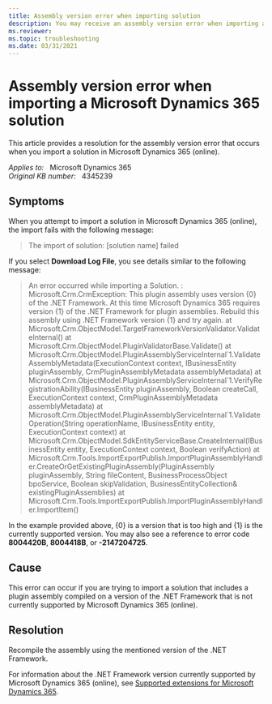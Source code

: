 ```yaml
---
title: Assembly version error when importing solution
description: You may receive an assembly version error when importing a Microsoft Dynamics 365 solution. Provides a resolution.
ms.reviewer: 
ms.topic: troubleshooting
ms.date: 03/31/2021
---
```

# Assembly version error when importing a Microsoft Dynamics 365 solution

This article provides a resolution for the assembly version error that occurs when you import a solution in Microsoft Dynamics 365 (online).

_Applies to:_ &nbsp; Microsoft Dynamics 365  
_Original KB number:_ &nbsp; 4345239

## Symptoms

When you attempt to import a solution in Microsoft Dynamics 365 (online), the import fails with the following message:

> The import of solution: [solution name] failed

If you select **Download Log File**, you see details similar to the following message:

> An error occurred while importing a Solution. : Microsoft.Crm.CrmException: This plugin assembly uses version {0} of the .NET Framework. At this time Microsoft Dynamics 365 requires version {1} of the .NET Framework for plugin assemblies. Rebuild this assembly using .NET Framework version {1} and try again.    at  Microsoft.Crm.ObjectModel.TargetFrameworkVersionValidator.ValidateInternal()    at Microsoft.Crm.ObjectModel.PluginValidatorBase.Validate()    at  Microsoft.Crm.ObjectModel.PluginAssemblyServiceInternal\`1.ValidateAssemblyMetadata(ExecutionContext context, IBusinessEntity pluginAssembly, CrmPluginAssemblyMetadata assemblyMetadata)    at  Microsoft.Crm.ObjectModel.PluginAssemblyServiceInternal\`1.VerifyRegistrationAbility(IBusinessEntity pluginAssembly, Boolean createCall, ExecutionContext context, CrmPluginAssemblyMetadata assemblyMetadata)    at  Microsoft.Crm.ObjectModel.PluginAssemblyServiceInternal\`1.ValidateOperation(String operationName, IBusinessEntity entity, ExecutionContext context)    at  Microsoft.Crm.ObjectModel.SdkEntityServiceBase.CreateInternal(IBusinessEntity entity, ExecutionContext context, Boolean verifyAction)    at  Microsoft.Crm.Tools.ImportExportPublish.ImportPluginAssemblyHandler.CreateOrGetExistingPluginAssembly(PluginAssembly pluginAssembly, String fileContent, BusinessProcessObject bpoService, Boolean skipValidation, BusinessEntityCollection& existingPluginAssemblies)    at  Microsoft.Crm.Tools.ImportExportPublish.ImportPluginAssemblyHandler.ImportItem()

In the example provided above, {0} is a version that is too high and {1} is the currently supported version. You may also see a reference to error code **8004420B**, **8004418B**, or **-2147204725**.

## Cause

This error can occur if you are trying to import a solution that includes a plugin assembly compiled on a version of the .NET Framework that is not currently supported by Microsoft Dynamics 365 (online).

## Resolution

Recompile the assembly using the mentioned version of the .NET Framework.

For information about the .NET Framework version currently supported by Microsoft Dynamics 365 (online), see [Supported extensions for Microsoft Dynamics 365](/previous-versions/dynamicscrm-2016/developers-guide/gg328350(v=crm.8)).
